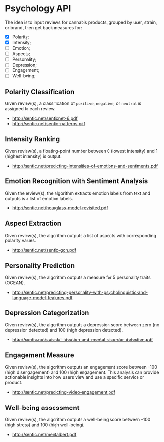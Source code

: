 # Psychology API

The idea is to input reviews for cannabis products, grouped by user, strain, or brand, then get back measures for:

- [x] Polarity;
- [x] Intensity;
- [ ] Emotion;
- [ ] Aspects;
- [ ] Personality;
- [ ] Depression;
- [ ] Engagement;
- [ ] Well-being;

## Polarity Classification

Given review(s), a classification of `positive`, `negative`, or `neutral` is assigned to each review.

- http://sentic.net/senticnet-6.pdf
- http://sentic.net/sentic-patterns.pdf

## Intensity Ranking

Given review(s), a floating-point number between 0 (lowest intensity) and 1 (highest intensity) is output.

- http://sentic.net/predicting-intensities-of-emotions-and-sentiments.pdf

## Emotion Recognition with Sentiment Analysis

Given the review(s), the algorithm extracts emotion labels from text and outputs is a list of emotion labels.

- http://sentic.net/hourglass-model-revisited.pdf

## Aspect Extraction

Given review(s), the algorithm outputs a list of aspects with corresponding polarity values.

- http://sentic.net/sentic-gcn.pdf

## Personality Prediction

Given review(s), the algorithm outputs a measure for 5 personality traits (OCEAN).

- http://sentic.net/predicting-personality-with-psycholinguistic-and-language-model-features.pdf

## Depression Categorization

Given review(s), the algorithm outputs a depression score between zero (no depression detected) and 100 (high depression detected).

- http://sentic.net/suicidal-ideation-and-mental-disorder-detection.pdf

## Engagement Measure

Given review(s), the algorithm outputs an engagement score between -100 (high disengagement) and 100 (high engagement. This analysis can provide actionable insights into how users view and use a specific service or product.

- http://sentic.net/predicting-video-engagement.pdf

## Well-being assessment

Given review(s), the algorithm  outputs a well-being score between -100 (high stress) and 100 (high well-being).

- http://sentic.net/mentalbert.pdf
